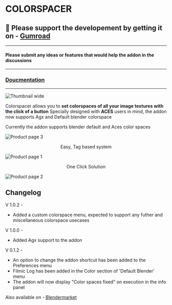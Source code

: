 # COLORSPACER


## 🛒 Please support the developement by getting it on - <a href="https://infinitycg.gumroad.com/l/colorspacer">Gumroad</a>

---
#### Please submit any ideas or features that would help the addon in the discussions
---

### <a href="https://blendermarket.com/products/colorspacer/docs">Doucmentation</a>


---


![Thumbnail wide](https://user-images.githubusercontent.com/84709012/211050954-91ff715c-4231-4b1d-b220-883dcbe79872.jpg)

Colorspacer allows you to **set colorspaces of all your image textures with the click of a button**
Specially designed with **ACES** users in mind, the addon now supports Agx and Default blender colorspace 

Currently the addon supports blender default and Aces color spaces 


![Product page 3](https://user-images.githubusercontent.com/84709012/211051872-548d0c06-9626-4a07-9d80-4a8f0674058a.jpg)
<p align="center"> Easy, Tag based system </p>

![Product page 1](https://user-images.githubusercontent.com/84709012/211053018-b3e52942-65be-42ee-8049-0f29bec74381.jpg)
<p align="center"> One Click Solution </p>

![Product page 2](https://user-images.githubusercontent.com/84709012/211053122-efd6df18-f831-43ce-8e43-a1b1788aa9b5.jpg)


Changelog
---
V 1.0.2 -
- Added a custom colorspace menu, expected to support any futher and miscellaneous colorspace usecases 

V 1.0.0 -
- Added Agx support to the addon

V 0.1.2 - 
- An option to change the addon shortcut has been added to the Preferences menu
- Filmic Log has been added in the Color section of 'Default Blender' menu
- The addon will now display "Color spaces fixed" on execution in the info panel 

Also available on - <a href="https://blendermarket.com/products/colorspacer">Blendermarket</a>
